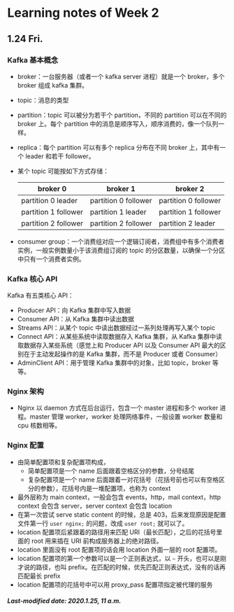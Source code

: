 # Learning notes of Week 2

## 1.24 Fri.

### Kafka 基本概念

+ broker：一台服务器（或者一个 kafka server 进程）就是一个 broker，多个 broker 组成 kafka 集群。

+ topic：消息的类型

+ partition：topic 可以被分为若干个 partition，不同的 partition 可以在不同的 broker 上。每个 partition 中的消息是顺序写入，顺序消费的，像一个队列一样。

+ replica：每个 partition 可以有多个 replica 分布在不同 broker 上，其中有一个 leader 和若干 follower。

+ 某个 topic 可能按如下方式存储：

  | broker 0             | broker 1             | broker 2             |
  | -------------------- | -------------------- | -------------------- |
  | partition 0 leader   | partition 0 follower | partition 0 follower |
  | partition 1 follower | partition 1 leader   | partition 1 follower |
  | partition 2 follower | partition 2 follower | partition 2 leader   |

+ consumer group：一个消费组对应一个逻辑订阅者，消费组中有多个消费者实例，一般实例数量小于该消费组订阅的 topic 的分区数量，以确保一个分区中只有一个消费者实例。

### Kafka 核心 API

Kafka 有五类核心 API：

+ Producer API：向 Kafka 集群中写入数据
+ Consumer API：从 Kafka 集群中读出数据
+ Streams API：从某个 topic 中读出数据经过一系列处理再写入某个 topic
+ Connect API：从某些系统中读取数据存入 Kafka 集群，从 Kafka 集群中读取数据存入某些系统（感觉上和 Producer API 以及 Consumer API 最大的区别在于主动发起操作的是 Kafka 集群，而不是 Producer 或者 Consumer）
+ AdminClient API：用于管理 Kafka 集群中的对象，比如 topic，broker 等等。

### Nginx 架构

+ Nginx 以 daemon 方式在后台运行，包含一个 master 进程和多个 worker 进程。master 管理 worker，worker 处理网络事件，一般设置 worker 数量和 cpu 核数相等。

### Nginx 配置

+ 由简单配置项和复杂配置项构成，
  + 简单配置项是一个 name 后面跟着空格区分的参数，分号结尾
  + 复杂配置项是一个 name 后面跟着一对花括号（花括号前也可以有空格区分的参数），花括号内是一堆配置项，也称为 context
+ 最外层称为 main context，一般会包含 events，http，mail context，http context 会包含 server，server context 会包含 location
+ 在第一次尝试 serve static content 的时候，总是 403，后来发现原因是配置文件第一行 `user nginx;` 的问题，改成 `user root;` 就可以了。
+ location 配置项后紧跟着的路径用来匹配 URI（最长匹配），之后的花括号里面的 root 用来插在 URI 前构成服务器上的绝对路径。
+ location 里面没有 root 配置项的话会用 location 外面一层的 root 配置项。
+ location 配置项的第一个参数可以是一个正则表达式，以 `~` 开头，也可以是刚才说的路径，也叫 prefix。在匹配的时候，优先匹配正则表达式，没有的话再匹配最长 prefix
+ location 配置项的花括号中可以用 proxy_pass 配置项指定被代理的服务

##### Last-modified date: 2020.1.25, 11 a.m.